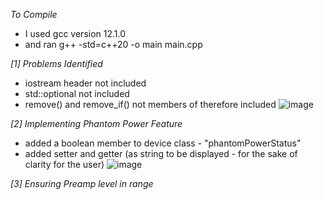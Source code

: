 *To Compile*
- I used gcc version 12.1.0
- and ran
g++ -std=c++20 -o main main.cpp

*[1] Problems Identified*

- iostream header not included
- std::optional not included
- remove() and remove_if() not members of <ranges> therefore included <algorithm>
![image](https://github.com/user-attachments/assets/12c2a79c-6f56-4122-b799-12c5479f8771)

*[2] Implementing Phantom Power Feature*
- added a boolean member to device class - "phantomPowerStatus"
- added setter and getter (as string to be displayed - for the sake of clarity for the user)
  ![image](https://github.com/user-attachments/assets/52c8ffa4-78ed-43e9-8b58-1275651ff0dd)


*[3] Ensuring Preamp level in range*
